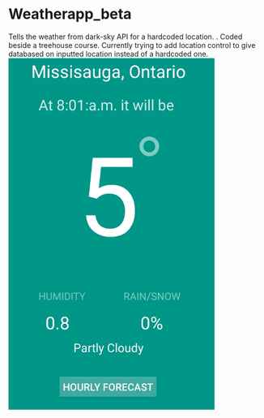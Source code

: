 # Weatherapp_beta
Tells the weather from dark-sky API for a hardcoded location. . Coded beside a treehouse course. Currently trying to add location control to give databased on inputted location instead of a hardcoded one.
<img src="https://github.com/taha5322/Weatherapp_beta/blob/master/app/src/main/res/drawable/Screenshot_20201227-190233_Stormy.jpg" width="407.45" height="693" />
